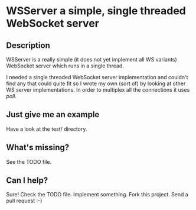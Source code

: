 # WSServer a simple, single threaded WebSocket server

## Description
WSServer is a really simple (it does not yet implement all WS variants) WebSocket
server which runs in a single thread.

I needed a single threaded WebSocket server implementation and couldn't find any
that could quite fit so I wrote my own (sort of) by looking at other WS server
implementations. In order to multiplex all the connections it uses *poll*.

## Just give me an example
Have a look at the test/ directory.

## What's missing?
See the TODO file.

## Can I help?
Sure! Check the TODO file. Implement something. Fork this project. Send a pull request :-)

